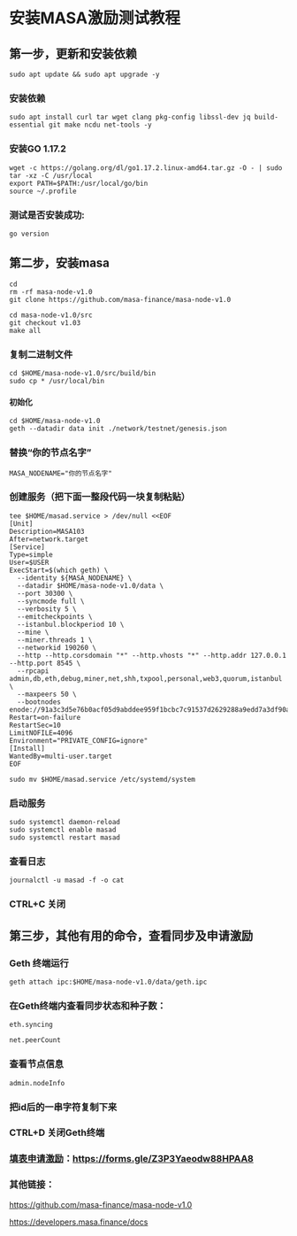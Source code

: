 # 安装MASA激励测试教程
## 第一步，更新和安装依赖
```
sudo apt update && sudo apt upgrade -y
```
### 安装依赖
```
sudo apt install curl tar wget clang pkg-config libssl-dev jq build-essential git make ncdu net-tools -y
```
### 安装GO 1.17.2
```
wget -c https://golang.org/dl/go1.17.2.linux-amd64.tar.gz -O - | sudo tar -xz -C /usr/local
export PATH=$PATH:/usr/local/go/bin
source ~/.profile
```
### 测试是否安装成功:
```
go version
```

## 第二步，安装masa
```
cd 
rm -rf masa-node-v1.0
git clone https://github.com/masa-finance/masa-node-v1.0
```
```
cd masa-node-v1.0/src
git checkout v1.03
make all
```
### 复制二进制文件
```
cd $HOME/masa-node-v1.0/src/build/bin
sudo cp * /usr/local/bin
```
#### 初始化
```
cd $HOME/masa-node-v1.0
geth --datadir data init ./network/testnet/genesis.json
```
### 替换“你的节点名字”
```
MASA_NODENAME="你的节点名字"
```
### 创建服务（把下面一整段代码一块复制粘贴）
```
tee $HOME/masad.service > /dev/null <<EOF
[Unit]
Description=MASA103
After=network.target
[Service]
Type=simple
User=$USER
ExecStart=$(which geth) \
  --identity ${MASA_NODENAME} \
  --datadir $HOME/masa-node-v1.0/data \
  --port 30300 \
  --syncmode full \
  --verbosity 5 \
  --emitcheckpoints \
  --istanbul.blockperiod 10 \
  --mine \
  --miner.threads 1 \
  --networkid 190260 \
  --http --http.corsdomain "*" --http.vhosts "*" --http.addr 127.0.0.1 --http.port 8545 \
  --rpcapi admin,db,eth,debug,miner,net,shh,txpool,personal,web3,quorum,istanbul \
  --maxpeers 50 \
  --bootnodes enode://91a3c3d5e76b0acf05d9abddee959f1bcbc7c91537d2629288a9edd7a3df90acaa46ffba0e0e5d49a20598e0960ac458d76eb8fa92a1d64938c0a3a3d60f8be4@54.158.188.182:21000
Restart=on-failure
RestartSec=10
LimitNOFILE=4096
Environment="PRIVATE_CONFIG=ignore"
[Install]
WantedBy=multi-user.target
EOF

sudo mv $HOME/masad.service /etc/systemd/system
```
### 启动服务
```
sudo systemctl daemon-reload
sudo systemctl enable masad
sudo systemctl restart masad 
```
### 查看日志
```
journalctl -u masad -f -o cat
```
### CTRL+C 关闭

## 第三步，其他有用的命令，查看同步及申请激励
### Geth 终端运行
```
geth attach ipc:$HOME/masa-node-v1.0/data/geth.ipc
```
### 在Geth终端内查看同步状态和种子数：
```eth.syncing```

```net.peerCount```

### 查看节点信息
```admin.nodeInfo```
### 把id后的一串字符复制下来
### CTRL+D 关闭Geth终端
### [填表申请激励](https://forms.gle/Z3P3Yaeodw88HPAA8)：https://forms.gle/Z3P3Yaeodw88HPAA8

### 其他链接：
https://github.com/masa-finance/masa-node-v1.0

https://developers.masa.finance/docs


